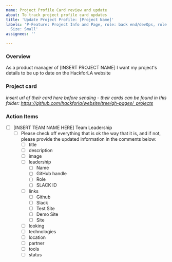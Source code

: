 ```yaml
---
name: Project Profile Card review and update
about: To track project profile card updates
title: 'Update Project Profile: [Project Name]'
labels: 'P-Feature: Project Info and Page, role: back end/devOps, role: front end,
  Size: Small'
assignees: ''

---
```


### Overview
As a product manager of [INSERT PROJECT NAME] I want my project's details to be up to date on the HackforLA website

### Project card
_insert url of their card here before sending - their cards can be found in this folder: https://github.com/hackforla/website/tree/gh-pages/_projects_

### Action Items

- [ ] [INSERT TEAM NAME HERE] Team Leadership
   - [ ] Please check off everything that is ok the way that it is, and if not, please provide the updated information in the comments below:
      - [ ] title
      - [ ] description
      - [ ] image
      - [ ] leadership
         - [ ] Name
         - [ ] GitHub handle
         - [ ] Role
         - [ ] SLACK ID
      - [ ] links
         - [ ] Github
         - [ ] Slack
         - [ ] Test Site
         - [ ] Demo Site
         - [ ] Site
      - [ ] looking
      - [ ] technologies
      - [ ] location
      - [ ] partner
      - [ ] tools
      - [ ] status

